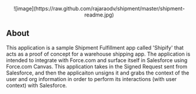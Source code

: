 <p align="center">
![image](https://raw.github.com/rajaraodv/shipment/master/shipment-readme.jpg)

## About
This application is a sample Shipment Fulfillment app called 'Shipify' that acts as a proof of concept for a warehouse shipping app. The application is intended to integrate with Force.com and surface itself in Salesforce using Force.com Canvas. This application takes in the Signed Request sent from Salesforce, and then the applicaiton unsigns it and grabs the context of the user and org information in order to perform its interactions (with user context) with Salesforce. 